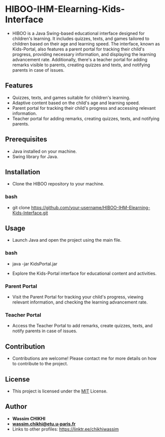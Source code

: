 # HIBOO-IHM-Elearning-Kids-Interface

- HIBOO is a Java Swing-based educational interface designed for children's learning. It includes quizzes, texts, and games tailored to children based on their age and learning speed. The interface, known as Kids-Portal, also features a parent portal for tracking their child's progress, providing necessary information, and displaying the learning advancement rate. Additionally, there's a teacher portal for adding remarks visible to parents, creating quizzes and texts, and notifying parents in case of issues.

## Features

- Quizzes, texts, and games suitable for children's learning.
- Adaptive content based on the child's age and learning speed.
- Parent portal for tracking their child's progress and accessing relevant information.
- Teacher portal for adding remarks, creating quizzes, texts, and notifying parents.

## Prerequisites

- Java installed on your machine.
- Swing library for Java.

## Installation

- Clone the HIBOO repository to your machine.

### bash
- git clone https://github.com/your-username/HIBOO-IHM-Elearning-Kids-Interface.git

## Usage

- Launch Java and open the project using the main file.

### bash
- java -jar KidsPortal.jar

- Explore the Kids-Portal interface for educational content and activities.

### Parent Portal

- Visit the Parent Portal for tracking your child's progress, viewing relevant information, and checking the learning advancement rate.

### Teacher Portal

- Access the Teacher Portal to add remarks, create quizzes, texts, and notify parents in case of issues.

## Contribution

- Contributions are welcome! Please contact me for more details on how to contribute to the project.

## License

- This project is licensed under the [MIT](LICENSE) License.

## Author

- **Wassim CHIKHI**
- **wassim.chikhi@etu.u-paris.fr**
- Links to other profiles: https://linktr.ee/chikhiwassim
